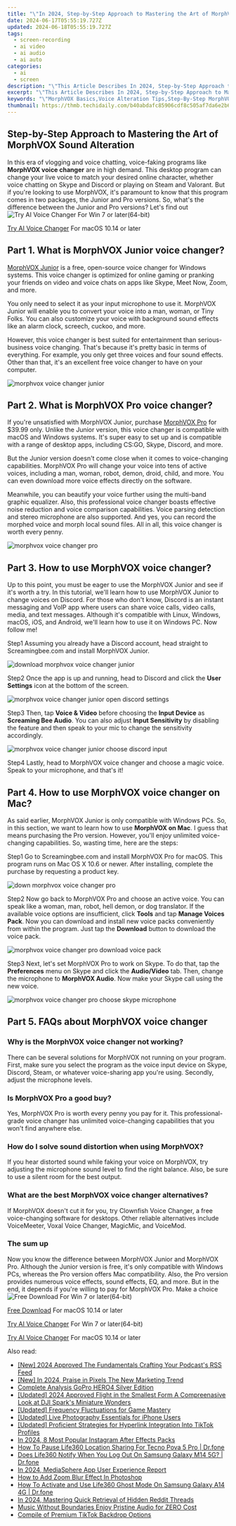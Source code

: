 ```yaml
---
title: "\"In 2024, Step-by-Step Approach to Mastering the Art of MorphVOX Sound Alteration\""
date: 2024-06-17T05:55:19.727Z
updated: 2024-06-18T05:55:19.727Z
tags: 
  - screen-recording
  - ai video
  - ai audio
  - ai auto
categories: 
  - ai
  - screen
description: "\"This Article Describes In 2024, Step-by-Step Approach to Mastering the Art of MorphVOX Sound Alteration\""
excerpt: "\"This Article Describes In 2024, Step-by-Step Approach to Mastering the Art of MorphVOX Sound Alteration\""
keywords: "\"MorphVOX Basics,Voice Alteration Tips,Step-By-Step MorphVOX,Mastering MorphVOX,Sound Change Techniques,Audio Modification Guide,Voice Edit Mastery\""
thumbnail: https://thmb.techidaily.com/b40abdafc85906cdf8c505af7da6e2b6de5b2e3882be4cc44ae2eb5b5e3f9c4a.jpg
---
```


## Step-by-Step Approach to Mastering the Art of MorphVOX Sound Alteration

In this era of vlogging and voice chatting, voice-faking programs like **MorphVOX voice changer** are in high demand. This desktop program can change your live voice to match your desired online character, whether voice chatting on Skype and Discord or playing on Steam and Valorant. But if you're looking to use MorphVOX, it's paramount to know that this program comes in two packages, the Junior and Pro versions. So, what's the difference between the Junior and Pro versions? Let's find out![Try AI Voice Changer](https://tools.techidaily.com/wondershare/filmora/download/) For Win 7 or later(64-bit)

[Try AI Voice Changer](https://tools.techidaily.com/wondershare/filmora/download/) For macOS 10.14 or later

## Part 1\. What is MorphVOX Junior voice changer?

[MorphVOX Junior](https://screamingbee.com/morphvox-free-voice-changer) is a free, open-source voice changer for Windows systems. This voice changer is optimized for online gaming or pranking your friends on video and voice chats on apps like Skype, Meet Now, Zoom, and more.

You only need to select it as your input microphone to use it. MorphVOX Junior will enable you to convert your voice into a man, woman, or Tiny Folks. You can also customize your voice with background sound effects like an alarm clock, screech, cuckoo, and more.

However, this voice changer is best suited for entertainment than serious-business voice changing. That's because it's pretty basic in terms of everything. For example, you only get three voices and four sound effects. Other than that, it's an excellent free voice changer to have on your computer.

![morphvox voice changer junior](https://images.wondershare.com/filmora/article-images/2022/11/morphvox-voice-changer-1.jpg)

## Part 2\. What is MorphVOX Pro voice changer?

If you're unsatisfied with MorphVOX Junior, purchase [MorphVOX Pro](https://screamingbee.com/morphvox-voice-changer) for $39.99 only. Unlike the Junior version, this voice changer is compatible with macOS and Windows systems. It's super easy to set up and is compatible with a range of desktop apps, including CS:GO, Skype, Discord, and more.

But the Junior version doesn't come close when it comes to voice-changing capabilities. MorphVOX Pro will change your voice into tens of active voices, including a man, woman, robot, demon, droid, child, and more. You can even download more voice effects directly on the software.

Meanwhile, you can beautify your voice further using the multi-band graphic equalizer. Also, this professional voice changer boasts effective noise reduction and voice comparison capabilities. Voice parsing detection and stereo microphone are also supported. And yes, you can record the morphed voice and morph local sound files. All in all, this voice changer is worth every penny.

![morphvox voice changer pro](https://images.wondershare.com/filmora/article-images/2022/11/morphvox-voice-changer-2.jpg)

## Part 3\. How to use MorphVOX voice changer?

Up to this point, you must be eager to use the MorphVOX Junior and see if it's worth a try. In this tutorial, we'll learn how to use MorphVOX Junior to change voices on Discord. For those who don't know, Discord is an instant messaging and VoIP app where users can share voice calls, video calls, media, and text messages. Although it's compatible with Linux, Windows, macOS, iOS, and Android, we'll learn how to use it on Windows PC. Now follow me!

Step1 Assuming you already have a Discord account, head straight to Screamingbee.com and install MorphVOX Junior.

![download morphvox voice changer junior](https://images.wondershare.com/filmora/article-images/2022/11/morphvox-voice-changer-3.jpg)

Step2 Once the app is up and running, head to Discord and click the **User Settings** icon at the bottom of the screen.

![morphvox voice changer junior open discord settings](https://images.wondershare.com/filmora/article-images/2022/11/morphvox-voice-changer-4.jpg)

Step3 Then, tap **Voice & Video** before choosing the **Input Device** as **Screaming Bee Audio**. You can also adjust **Input Sensitivity** by disabling the feature and then speak to your mic to change the sensitivity accordingly.

![morphvox voice changer junior choose discord input](https://images.wondershare.com/filmora/article-images/2022/11/morphvox-voice-changer-5.jpg)

Step4 Lastly, head to MorphVOX voice changer and choose a magic voice. Speak to your microphone, and that's it!

## Part 4\. How to use MorphVOX voice changer on Mac?

As said earlier, MorphVOX Junior is only compatible with Windows PCs. So, in this section, we want to learn how to use **MorphVOX on Mac**. I guess that means purchasing the Pro version. However, you'll enjoy unlimited voice-changing capabilities. So, wasting time, here are the steps:

Step1 Go to Screamingbee.com and install MorphVOX Pro for macOS. This program runs on Mac OS X 10.6 or newer. After installing, complete the purchase by requesting a product key.

![down morphvox voice changer pro](https://images.wondershare.com/filmora/article-images/2022/11/morphvox-voice-changer-6.jpg)

Step2 Now go back to MorphVOX Pro and choose an active voice. You can speak like a woman, man, robot, hell demon, or dog translator. If the available voice options are insufficient, click **Tools** and tap **Manage Voices Pack**. Now you can download and install new voice packs conveniently from within the program. Just tap the **Download** button to download the voice pack.

![morphvox voice changer pro download voice pack](https://images.wondershare.com/filmora/article-images/2022/11/morphvox-voice-changer-7.jpg)

Step3 Next, let's set MorphVOX Pro to work on Skype. To do that, tap the **Preferences** menu on Skype and click the **Audio/Video** tab. Then, change the microphone to **MorphVOX Audio**. Now make your Skype call using the new voice.

![morphvox voice changer pro choose skype microphone](https://images.wondershare.com/filmora/article-images/2022/11/morphvox-voice-changer-8.jpg)

## Part 5\. FAQs about MorphVOX voice changer

### Why is the MorphVOX voice changer not working?

There can be several solutions for MorphVOX not running on your program. First, make sure you select the program as the voice input device on Skype, Discord, Steam, or whatever voice-sharing app you're using. Secondly, adjust the microphone levels.

### Is MorphVOX Pro a good buy?

Yes, MorphVOX Pro is worth every penny you pay for it. This professional-grade voice changer has unlimited voice-changing capabilities that you won't find anywhere else.

### How do I solve sound distortion when using MorphVOX?

If you hear distorted sound while faking your voice on MorphVOX, try adjusting the microphone sound level to find the right balance. Also, be sure to use a silent room for the best output.

### What are the best MorphVOX voice changer alternatives?

If MorphVOX doesn't cut it for you, try Clownfish Voice Changer, a free voice-changing software for desktops. Other reliable alternatives include VoiceMeeter, Voxal Voice Changer, MagicMic, and VoiceMod.

### The sum up

Now you know the difference between MorphVOX Junior and MorphVOX Pro. Although the Junior version is free, it's only compatible with Windows PCs, whereas the Pro version offers Mac compatibility. Also, the Pro version provides numerous voice effects, sound effects, EQ, and more. But in the end, it depends if you're willing to pay for MorphVOX Pro. Make a choice![Free Download](https://tools.techidaily.com/wondershare/filmora/download/) For Win 7 or later(64-bit)

[Free Download](https://tools.techidaily.com/wondershare/filmora/download/) For macOS 10.14 or later

[Try AI Voice Changer](https://tools.techidaily.com/wondershare/filmora/download/) For Win 7 or later(64-bit)

[Try AI Voice Changer](https://tools.techidaily.com/wondershare/filmora/download/) For macOS 10.14 or later


<ins class="adsbygoogle"
     style="display:block"
     data-ad-format="autorelaxed"
     data-ad-client="ca-pub-7571918770474297"
     data-ad-slot="1223367746"></ins>



<ins class="adsbygoogle"
     style="display:block"
     data-ad-client="ca-pub-7571918770474297"
     data-ad-slot="8358498916"
     data-ad-format="auto"
     data-full-width-responsive="true"></ins>


<span class="atpl-alsoreadstyle">Also read:</span>
<div><ul>
<li><a href="https://fox-blue.techidaily.com/new-2024-approved-the-fundamentals-crafting-your-podcasts-rss-feed/"><u>[New] 2024 Approved  The Fundamentals  Crafting Your Podcast's RSS Feed</u></a></li>
<li><a href="https://fox-blue.techidaily.com/new-in-2024-praise-in-pixels-the-new-marketing-trend/"><u>[New] In 2024, Praise in Pixels  The New Marketing Trend</u></a></li>
<li><a href="https://fox-blue.techidaily.com/complete-analysis-gopro-hero4-silver-edition/"><u>Complete Analysis  GoPro HERO4 Silver Edition</u></a></li>
<li><a href="https://fox-blue.techidaily.com/updated-2024-approved-flight-in-the-smallest-form-a-compreenasive-look-at-dji-sparks-miniature-wonders/"><u>[Updated] 2024 Approved  Flight in the Smallest Form  A Compreenasive Look at DJI Spark's Miniature Wonders</u></a></li>
<li><a href="https://fox-blue.techidaily.com/updated-frequency-fluctuations-for-game-mastery/"><u>[Updated] Frequency Fluctuations for Game Mastery</u></a></li>
<li><a href="https://fox-blue.techidaily.com/updated-live-photography-essentials-for-iphone-users/"><u>[Updated] Live Photography Essentials for iPhone Users</u></a></li>
<li><a href="https://fox-blue.techidaily.com/updated-proficient-strategies-for-hyperlink-integration-into-tiktok-profiles/"><u>[Updated] Proficient Strategies for Hyperlink Integration Into TikTok Profiles</u></a></li>
<li><a href="https://instagram-videos.techidaily.com/in-2024-8-most-popular-instagram-after-effects-packs/"><u>In 2024, 8 Most Popular Instagram After Effects Packs</u></a></li>
<li><a href="https://fix-guide.techidaily.com/how-to-pause-life360-location-sharing-for-tecno-pova-5-pro-drfone-by-drfone-virtual-android/"><u>How To Pause Life360 Location Sharing For Tecno Pova 5 Pro | Dr.fone</u></a></li>
<li><a href="https://fake-location.techidaily.com/does-life360-notify-when-you-log-out-on-samsung-galaxy-m14-5g-drfone-by-drfone-virtual-android/"><u>Does Life360 Notify When You Log Out On Samsung Galaxy M14 5G? | Dr.fone</u></a></li>
<li><a href="https://extra-support.techidaily.com/in-2024-mediasphere-app-user-experience-report/"><u>In 2024, MediaSphere App User Experience Report</u></a></li>
<li><a href="https://ai-video-editing.techidaily.com/how-to-add-zoom-blur-effect-in-photoshop/"><u>How to Add Zoom Blur Effect In Photoshop</u></a></li>
<li><a href="https://location-social.techidaily.com/how-to-activate-and-use-life360-ghost-mode-on-samsung-galaxy-a14-4g-drfone-by-drfone-virtual-android/"><u>How To Activate and Use Life360 Ghost Mode On Samsung Galaxy A14 4G | Dr.fone</u></a></li>
<li><a href="https://extra-guidance.techidaily.com/in-2024-mastering-quick-retrieval-of-hidden-reddit-threads/"><u>In 2024, Mastering Quick Retrieval of Hidden Reddit Threads</u></a></li>
<li><a href="https://voice-adjusting.techidaily.com/music-without-boundaries-enjoy-pristine-audio-for-zero-cost/"><u>Music Without Boundaries Enjoy Pristine Audio for ZERO Cost</u></a></li>
<li><a href="https://vp-tips.techidaily.com/compile-of-premium-tiktok-backdrop-options/"><u>Compile of Premium TikTok Backdrop Options</u></a></li>
</ul></div>

